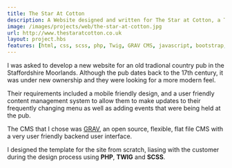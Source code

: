 ```yaml
---
title: The Star At Cotton
description: A Website designed and written for The Star at Cotton, a Traditional Country Pub in the Staffordshire Moorlands
image: /images/projects/web/the-star-at-cotton.jpg
url: http://www.thestaratcotton.co.uk
layout: project.hbs
features: [html, css, scss, php, Twig, GRAV CMS, javascript, bootstrap, responsive design]
---
```


I was asked to develop a new website for an old tradional country pub in the Staffordshire Moorlands.
Although the pub dates back to the 17th century, it was under new ownership and they were
looking for a more modern feel.

Their requirements included a mobile friendly design, and a user friendly content management
system to allow them to make updates to their frequently changing menu as well as adding
events that were being held at the pub.

The CMS that I chose was <a href="https://getgrav.org/" target="blank">GRAV</a>, an open source, flexible, flat file CMS
with a very user friendly backend user interface.

I designed the template for the site from scratch, liasing with the customer during the
design process using **PHP**, **TWIG** and **SCSS**.
